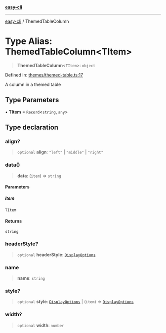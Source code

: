 [**easy-cli**](../README.md)

***

[easy-cli](../globals.md) / ThemedTableColumn

# Type Alias: ThemedTableColumn\<TItem\>

> **ThemedTableColumn**\<`TItem`\>: `object`

Defined in: [themes/themed-table.ts:17](https://github.com/patrickeaton/easy-cli/blob/273fbeda7c9fba29e0eebd0183c0f5c4b12461f3/src/themes/themed-table.ts#L17)

A column in a themed table

## Type Parameters

• **TItem** = `Record`\<`string`, `any`\>

## Type declaration

### align?

> `optional` **align**: `"left"` \| `"middle"` \| `"right"`

### data()

> **data**: (`item`) => `string`

#### Parameters

##### item

`TItem`

#### Returns

`string`

### headerStyle?

> `optional` **headerStyle**: [`DisplayOptions`](DisplayOptions.md)

### name

> **name**: `string`

### style?

> `optional` **style**: [`DisplayOptions`](DisplayOptions.md) \| (`item`) => [`DisplayOptions`](DisplayOptions.md)

### width?

> `optional` **width**: `number`
